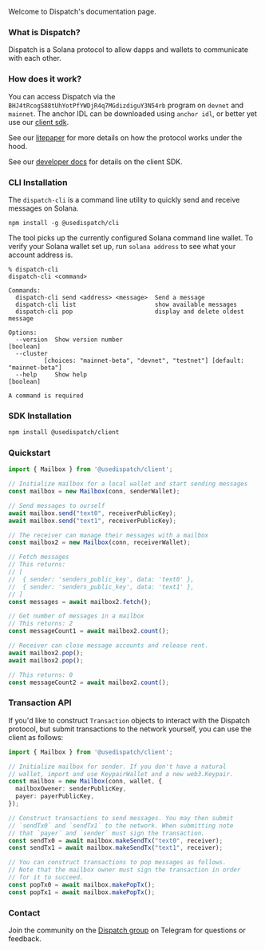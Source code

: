Welcome to Dispatch's documentation page.

### What is Dispatch?
Dispatch is a Solana protocol to allow dapps and wallets to communicate with each other.

### How does it work?
You can access Dispatch via the `BHJ4tRcogS88tUhYotPfYWDjR4q7MGdizdiguY3N54rb` program on `devnet` and `mainnet`. The anchor IDL can be downloaded using `anchor idl`, or better yet use our [client sdk](https://www.npmjs.com/package/@usedispatch/client).

See our [litepaper](./litepaper.md) for more details on how the protocol works under the hood.

See our [developer docs](./developer.md) for details on the client SDK.

### CLI Installation

The `dispatch-cli` is a command line utility to quickly send and receive messages on Solana. 

```
npm install -g @usedispatch/cli
```

The tool picks up the currently configured Solana command line wallet. To verify your Solana wallet set up, run `solana address` to see what your account address is.

```
% dispatch-cli
dispatch-cli <command>

Commands:
  dispatch-cli send <address> <message>  Send a message
  dispatch-cli list                      show available messages
  dispatch-cli pop                       display and delete oldest message

Options:
  --version  Show version number                                   [boolean]
  --cluster
          [choices: "mainnet-beta", "devnet", "testnet"] [default: "mainnet-beta"]
  --help     Show help                                             [boolean]

A command is required
```



### SDK Installation

```bash
npm install @usedispatch/client
```

### Quickstart


```typescript
import { Mailbox } from '@usedispatch/client';

// Initialize mailbox for a local wallet and start sending messages
const mailbox = new Mailbox(conn, senderWallet);

// Send messages to ourself
await mailbox.send("text0", receiverPublicKey);
await mailbox.send("text1", receiverPublicKey);

// The receiver can manage their messages with a mailbox
const mailbox2 = new Mailbox(conn, receiverWallet);

// Fetch messages
// This returns:
// [
//  { sender: 'senders_public_key', data: 'text0' },
//  { sender: 'senders_public_key', data: 'text1' },
// ]
const messages = await mailbox2.fetch();

// Get number of messages in a mailbox
// This returns: 2
const messageCount1 = await mailbox2.count();

// Receiver can close message accounts and release rent.
await mailbox2.pop();
await mailbox2.pop();

// This returns: 0
const messageCount2 = await mailbox2.count();
```

### Transaction API


If you'd like to construct `Transaction` objects to interact with the Dispatch protocol,
but submit transactions to the network yourself, you can use the client as follows:


```typescript
import { Mailbox } from '@usedispatch/client';

// Initialize mailbox for sender. If you don't have a natural
// wallet, import and use KeypairWallet and a new web3.Keypair.
const mailbox = new Mailbox(conn, wallet, {
  mailboxOwener: senderPublicKey,
  payer: payerPublicKey,
});

// Construct transactions to send messages. You may then submit
// `sendTx0` and `sendTx1` to the network. When submitting note
// that `payer` and `sender` must sign the transaction.
const sendTx0 = await mailbox.makeSendTx("text0", receiver);
const sendTx1 = await mailbox.makeSendTx("text1", receiver);

// You can construct transactions to pop messages as follows.
// Note that the mailbox owner must sign the transaction in order
// for it to succeed.
const popTx0 = await mailbox.makePopTx();
const popTx1 = await mailbox.makePopTx();
```

### Contact
Join the community on the [Dispatch group](https://t.me/+tY-bKbPLixw1MmI5) on Telegram for questions or feedback.
